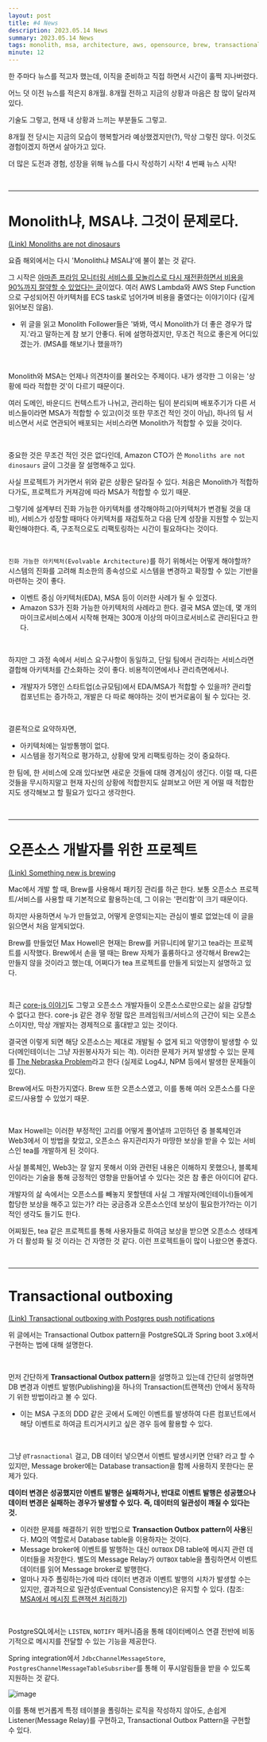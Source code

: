 ```yaml
---
layout: post
title: #4 News
description: 2023.05.14 News
summary: 2023.05.14 News
tags: monolith, msa, architecture, aws, opensource, brew, transactional-outboxing, postgreSQL, spring, event, message, transaction
minute: 12
---
```


한 주마다 뉴스를 적고자 했는데, 이직을 준비하고 직접 하면서 시간이 훌쩍 지나버렸다.

어느 덧 이전 뉴스를 적은지 8개월. 8개월 전하고 지금의 상황과 마음은 참 많이 달라져있다.

기술도 그렇고, 현재 내 상황과 느끼는 부분들도 그렇고.

8개월 전 당시는 지금의 모습이 행복할거라 예상했겠지만(?), 막상 그렇진 않다.
이것도 경험이겠지 하면서 살아가고 있다.

더 많은 도전과 경험, 성장을 위해 뉴스를 다시 작성하기 시작! 4 번째 뉴스 시작!

<br/>

---

# Monolith냐, MSA냐. 그것이 문제로다.

[(Link) Monoliths are not dinosaurs](https://www.allthingsdistributed.com/2023/05/monoliths-are-not-dinosaurs.html)

요즘 해외에서는 다시 'Monolith냐 MSA냐'에 불이 붙는 것 같다.

그 시작은 [아마존 프라임 모니터링 서비스를 모놀리스로 다시 재전환하면서 비용을 90%까지 절약할 수 있었다는 글](https://www.primevideotech.com/video-streaming/scaling-up-the-prime-video-audio-video-monitoring-service-and-reducing-costs-by-90)이었다. 여러 AWS Lambda와 AWS Step Function으로 구성되어진 아키텍처를 ECS task로 넘어가며 비용을 줄였다는 이야기이다 (깊게 읽어보진 않음).

- 위 글을 읽고 Monolith Follower들은 '봐봐, 역시 Monolith가 더 좋은 경우가 많지.'라고 말하는게 참 보기 안좋다. 뒤에 설명하겠지만, 무조건 적으로 좋은게 어디있겠는가. (MSA를 해보기나 했을까?)

<br/>

Monolith와 MSA는 언제나 의견차이를 불러오는 주제이다. 내가 생각한 그 이유는 '상황에 따라 적합한 것'이 다르기 때문이다.

여러 도메인, 바운디드 컨텍스트가 나뉘고, 관리하는 팀이 분리되며 배포주기가 다른 서비스들이라면 MSA가 적합할 수 있고(이것 또한 무조건 적인 것이 아님), 하나의 팀 서비스면서 서로 연관되어 배포되는 서비스라면 Monolith가 적합할 수 있을 것이다.

<br/>

중요한 것은 무조건 적인 것은 없다인데, Amazon CTO가 쓴 `Monoliths are not dinosaurs` 글이 그것을 잘 설명해주고 있다.

사실 프로젝트가 커가면서 위와 같은 상황은 달라질 수 있다. 처음은 Monolith가 적합하다가도, 프로젝트가 커져감에 따라 MSA가 적합할 수 있기 때문.

그렇기에 설계부터 진화 가능한 아키텍처를 생각해야하고(아키텍처가 변경될 것을 대비), 서비스가 성장할 때마다 아키텍처를 재검토하고 다음 단계 성장을 지원할 수 있는지 확인해야한다. 즉, 구조적으로도 리팩토링하는 시간이 필요하다는 것이다.

<br/>

`진화 가능한 아키텍처(Evolvable Architecture)`를 하기 위해서는 어떻게 해야할까? 시스템의 진화를 고려해 최소한의 종속성으로 시스템을 변경하고 확장할 수 있는 기반을 마련하는 것이 좋다.

- 이벤트 중심 아키텍처(EDA), MSA 등이 이러한 사례가 될 수 있겠다.
- Amazon S3가 진화 가능한 아키텍처의 사례라고 한다. 결국 MSA 였는데, 몇 개의 마이크로서비스에서 시작해 현재는 300개 이상의 마이크로서비스로 관리된다고 한다.

<br/>

하지만 그 과정 속에서 서비스 요구사항이 동일하고, 단일 팀에서 관리하는 서비스라면 결합해 아키텍처를 간소화하는 것이 좋다. 비용적이면에서나 관리측면에서나.

- 개발자가 5명인 스타트업(소규모팀)에서 EDA/MSA가 적합할 수 있을까? 관리할 컴포넌트는 증가하고, 개발은 다 따로 해야하는 것이 번거로움이 될 수 있다는 것.

<br/>

결론적으로 요약하자면,

- 아키텍처에는 일방통행이 없다.
- 시스템을 정기적으로 평가하고, 상황에 맞게 리팩토링하는 것이 중요하다.

한 팀에, 한 서비스에 오래 있다보면 새로운 것들에 대해 경계심이 생긴다. 이럴 때, 다른 것들을 무시하지말고 현재 자신의 상황에 적합한지도 살펴보고 어떤 게 어떨 때 적합한지도 생각해보고 할 필요가 있다고 생각한다.

<br/>

---

# 오픈소스 개발자를 위한 프로젝트

[(Link) Something new is brewing](https://medium.com/teaxyz/tea-brew-478a9e736638)

Mac에서 개발 할 때, Brew를 사용해서 패키징 관리를 하곤 한다.
보통 오픈소스 프로젝트/서비스를 사용할 때 기본적으로 활용하는데, 그 이유는 '편리함'이 크기 때문이다.

하지만 사용하면서 누가 만들었고, 어떻게 운영되는지는 관심이 별로 없었는데 이 글을 읽으면서 처음 알게되었다.

Brew를 만들었던 Max Howell은 현재는 Brew를 커뮤니티에 맡기고 tea라는 프로젝트를 시작했다.
Brew에서 손을 땔 때는 Brew 자체가 훌륭하다고 생각해서 Brew2는 만들지 않을 것이라고 했는데, 어쩌다가 tea 프로젝트를 만들게 되었는지 설명하고 있다.

<br/>

최근 [core-js 이야기](https://github.com/zloirock/core-js/blob/master/docs/2023-02-14-so-whats-next.md)도 그렇고 오픈소스 개발자들이 오픈소스로만으로는 삶을 감당할 수 없다고 한다. core-js 같은 경우 정말 많은 프레임워크/서비스의 근간이 되는 오픈소스이지만, 막상 개발자는 경제적으로 홀대받고 있는 것이다.

결국엔 이렇게 되면 해당 오픈소스는 제대로 개발될 수 없게 되고 악영향이 발생할 수 있다(메인테이너는 그냥 자원봉사자가 되는 격). 이러한 문제가 커져 발생할 수 있는 문제를 [The Nebraska Problem](https://www.researchgate.net/publication/364539939_The_Nebraska_problem_in_open_source_software_development)라고 한다 (실제로 Log4J, NPM 등에서 발생한 문제들이 있다).

Brew에서도 마찬가지였다. Brew 또한 오픈소스였고, 이를 통해 여러 오픈소스를 다운로드/사용할 수 있었기 때문.

<br/>

Max Howell는 이러한 부정적인 고리를 어떻게 풀어낼까 고민하던 중 블록체인과 Web3에서 이 방법을 찾았고, 오픈소스 유지관리자가 마땅한 보상을 받을 수 있는 서비스인 tea를 개발하게 된 것이다.

사실 블록체인, Web3는 잘 알지 못해서 이와 관련된 내용은 이해하지 못했으나, 블록체인이라는 기술을 통해 긍정적인 영향을 만들어낼 수 있다는 것은 참 좋은 아이디어 같다.

개발자의 삶 속에서는 오픈소스를 빼놓지 못할텐데 사실 그 개발자(메인테이너)들에게 합당한 보상을 해주고 있는가? 라는 궁금증과 오픈소스인데 보상이 필요한가?라는 이기적인 생각도 들기도 한다.

어찌됬든, tea 같은 프로젝트를 통해 사용자들로 하여금 보상을 받으면 오픈소스 생태계가 더 활성화 될 것 이라는 건 자명한 것 같다. 이런 프로젝트들이 많이 나왔으면 좋겠다.

<br/>

---

# Transactional outboxing

[(Link) Transactional outboxing with Postgres push notifications](https://medium.com/@lombos.monika/transactional-outboxing-with-postgres-push-notifications-5cebdad893fd)

위 글에서는 Transactional Outbox pattern을 PostgreSQL과 Spring boot 3.x에서 구현하는 법에 대해 설명한다.

<br/>

먼저 간단하게 **Transactional Outbox pattern**을 설명하고 있는데 간단히 설명하면 DB 변경과 이벤트 발행(Publishing)을 하나의 Transaction(트랜잭션) 안에서 동작하기 위한 방법이라고 볼 수 있다.

- 이는 MSA 구조의 DDD 같은 곳에서 도메인 이벤트를 발생하여 다른 컴포넌트에서 해당 이벤트로 하여금 트리거시키고 싶은 경우 등에 활용할 수 있다.

<br/>

그냥 `@Trasnactional` 걸고, DB 데이터 넣으면서 이벤트 발생시키면 안돼? 라고 할 수 있지만, Message broker에는 Database transaction을 함께 사용하지 못한다는 문제가 있다.

**데이터 변경은 성공했지만 이벤트 발행은 실패하거나, 반대로 이벤트 발행은 성공했으나 데이터 변경은 실패하는 경우가 발생할 수 있다. 즉, 데이터의 일관성이 깨질 수 있다는 것.**

- 이러한 문제를 해결하기 위한 방법으로 **Transaction Outbox pattern이 사용**된다. MQ의 역할로서 Database table을 이용하자는 것이다.
- Message broker에 이벤트를 발행하는 대신 `OUTBOX` DB table에 메시지 관련 데이터들을 저장한다. 별도의 Message Relay가 `OUTBOX` table을 폴링하면서 이벤트 데이터를 읽어 Message broker로 발행한다.
- 얼마나 자주 폴링하는가에 따라 데이터 변경과 이벤트 발행의 시차가 발생할 수는 있지만, 결과적으로 일관성(Eventual Consistency)은 유지할 수 있다. (참조: [MSA에서 메시징 트랜잭션 처리하기](https://www.popit.kr/msa%EC%97%90%EC%84%9C-%EB%A9%94%EC%8B%9C%EC%A7%95-%ED%8A%B8%EB%9E%9C%EC%9E%AD%EC%85%98-%EC%B2%98%EB%A6%AC%ED%95%98%EA%B8%B0/))

<br/>

PostgreSQL에서는 `LISTEN`, `NOTIFY` 매커니즘을 통해 데이터베이스 연결 전반에 비동기적으로 메시지를 전달할 수 있는 기능을 제공한다.

Spring integration에서 `JdbcChannelMessageStore`, `PostgresChannelMessageTableSubsriber`를 통해 이 푸시알림들을 받을 수 있도록 지원하는 것 같다.

![image](https://github.com/KimDoubleB/news/assets/37873745/e733059d-3f64-4b61-9892-7158e983570d)

이를 통해 번거롭게 특정 테이블을 폴링하는 로직을 작성하지 않아도, 손쉽게 Listener(Message Relay)를 구현하고, Transactional Outbox Pattern을 구현할 수 있다.

<br/>
